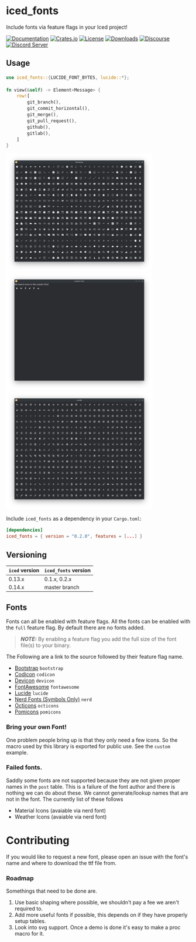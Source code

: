 # iced_fonts
Include fonts via feature flags in your Iced project!

[![Documentation](https://docs.rs/iced_fonts/badge.svg)](https://docs.rs/iced_fonts)
[![Crates.io](https://img.shields.io/crates/v/iced_fonts.svg)](https://crates.io/crates/iced_fonts)
[![License](https://img.shields.io/crates/l/iced_fonts.svg)](./LICENSE)
[![Downloads](https://img.shields.io/crates/d/iced_fonts.svg)](https://crates.io/crates/iced_fonts)
[![Discourse](https://img.shields.io/badge/dynamic/json?url=https%3A%2F%2Fdiscourse.iced.rs%2Fsite%2Fstatistics.json&query=%24.users_count&suffix=%20users&label=discourse&color=5e7ce2)](https://discourse.iced.rs/)
[![Discord Server](https://img.shields.io/discord/628993209984614400?label=&labelColor=6A7EC2&logo=discord&logoColor=ffffff&color=7389D8)](https://discord.gg/3xZJ65GAhd)

## Usage

```rs
use iced_fonts::{LUCIDE_FONT_BYTES, lucide::*};
    
fn view(&self) -> Element<Message> {
    row![
        git_branch(),
        git_commit_horizontal(),
        git_merge(),
        git_pull_request(),
        github(),
        gitlab(),
    ]
}
```

<p float="left">
  <img src="assets/bootstrap.png" width="400" />
  <img src="assets/custom.png" width="400" /> 
  <img src="assets/lucide.png" width="400" />
</p>

Include `iced_fonts` as a dependency in your `Cargo.toml`:
```toml
[dependencies]
iced_fonts = { version = "0.2.0", features = [...] }
```

## Versioning

| `iced` version | `iced_fonts` version |
| -------------- | ---------------------|
| 0.13.x         | 0.1.x, 0.2.x         |
| 0.14.x         | master branch        |

## Fonts
Fonts can all be enabled with feature flags. All the fonts can be enabled with the `full` feature flag. By default there are no fonts added. 

> **_NOTE:_**  By enabling a feature flag you add the full size of the font file(s) to your binary.

The Following are a link to the source followed by their feature flag name.

* [Bootstrap](https://icons.getbootstrap.com) `bootstrap`
* [Codicon](https://microsoft.github.io/vscode-codicons/dist/codicon.html) `codicon`
* [Devicon](https://devicon.dev/) `devicon`
* [FontAwesome](https://fontawesome.com/icons/packs/classic) `fontawesome`
* [Lucide](https://lucide.dev/icons/) `lucide`
* [Nerd Fonts (Symbols Only)](https://www.nerdfonts.com/) `nerd`
* [Octicons](https://primer.style/octicons/) `octicons`
* [Pomicons](https://github.com/gabrielelana/pomicons) `pomicons`


### Bring your own Font!
One problem people bring up is that they only need a few icons. So the macro used by this library is exported for public use. See the `custom` example.

### Failed fonts.
Saddly some fonts are not supported because they are not given proper names in the `post` table. This is a failure of the font author and there is nothing we can do about these. We cannot generate/lookup names that are not in the font. The currently list of these follows

* Material Icons (avaiable via nerd font)
* Weather Icons (avaiable via nerd font)


# Contributing
If you would like to request a new font, please open an issue with the font's name and where to download the ttf file from.

### Roadmap
Somethings that need to be done are.
1. Use basic shaping where possible, we shouldn't pay a fee we aren't required to.
2. Add more useful fonts if possible, this depends on if they have properly setup tables.
3. Look into svg support. Once a demo is done it's easy to make a proc macro for it.
